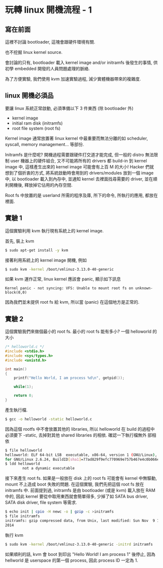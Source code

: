 # 玩轉 linux 開機流程 - 1
## 寫在前面 
這裡不討論 bootloader, 這塊會跟硬件環境有關.

也不挖掘 linux kernel source.

會討論的只有, bootloader 載入 kernel image and/or initramfs 後發生的事情, 供初學
embedded 開發的人員問題處理的脈絡.

為了方便實驗, 我們使用 kvm 加速實驗過程, 減少實體機器帶來的複雜度.

## linux 開機必須品
要讓 linux 系統正常啟動, 必須準備以下 3 件東西 (除 bootloader 外)

* kernel image
* initial ram disk (initramfs)
* root file system (root fs)

Kernel image 通常放置著 linux kernel 中最重要而無法分離的如 scheduler, syscall,
memory management... 等部份.

Initramfs 是什麼呢? 開機過程需要跟硬件打交道才能完成, 但一般的 distro 無法限制
user 機器上的硬件組合, 又不可能將所有的 drivers 都 build-in 到 kernel
image 中, 這樣產生出來的 kernel image 可能會有上百 M 的大小! Hacker
們就想到了個折衷的方式, 將系統啟動時會用到的 drivers/modules 放到一個 image 中,
以 bootloader 載入到內存中, 並通知 kernel 去裡面找尋需要的 driver, 並在順利開機後,
釋放掉它佔用的內存空間.

Root fs 中放置的是 userland 所需的程序及庫, 所下的命令, 所執行的應用,
都放在裡面.

## 實驗 1
這個實驗利用 kvm 執行現有系統上的 kernel image.

首先, 裝上 kvm
```bash
$ sudo apt-get install -y kvm
```

接著利用系統上的 kernel image 開機, 例如
```bash
$ sudo kvm -kernel /boot/vmlinuz-3.13.0-40-generic
```

如果 kvm 運作正常, linux kernel 應該會 panic, 顯示如下訊息
```
Kernel panic - not syncing: VFS: Unable to mount root fs on unknown-block(0,0)
```

因為我們並未提供 root fs 給 kvm, 所以當 (panic) 在這個地方是正常的.

## 實驗 2
這個實驗我們來做個最小的 root fs. 最小的 root fs 能有多小? 一個 helloworld
的大小

```C
/* helloworld.c */
#include <stdio.h>
#include <sys/types.h>
#include <unistd.h>

int main()
{
    printf("Hello World, I am process %d\n", getpid());

    while(1);

    return 0;
}
```

產生執行檔.

```bash
$ gcc -o helloworld -static helloworld.c
```

因為這個 rootfs 中不會放置其他的 libraries, 所以 helloworld 在 build
的過程中必須要下 -static, 去掉對其他 shared libraries 的相依. 確認一下執行檔無外
部相依

```bash
$ file helloworld 
helloworld: ELF 64-bit LSB  executable, x86-64, version 1 (GNU/Linux), statically linked,
for GNU/Linux 2.6.24, BuildID[sha1]=77ad829f9efc770969e757b467e4c0b066e37db9, not stripped
$ ldd helloworld 
        not a dynamic executable
```

接下來產生 root fs. 如果是一般放在 disk 上的 root fs 可能會有 kernel 中無驅動,
mount 不上造成 boot 失敗的問題. 在這個實驗, 我們先把這個 root fs 放在 initramfs
中. 前面提到過, initramfs 是由 bootloader (或是 kvm) 載入放在 RAM 中的, 因此 kernel
要從中取用東西就會簡單得多, 少掉了如 SATA bus driver, SATA disk driver, file
system 等需求.

```bash
$ echo init | cpio -H newc -o | gzip -c >initramfs
$ file initramfs 
initramfs: gzip compressed data, from Unix, last modified: Sun Nov  9 14:51:59
2014
```

執行 kvm
```bash
$ sudo kvm -kernel /boot/vmlinuz-3.13.0-40-generic -initrd initramfs
```

如果順利的話, kvm 會 boot 到印出 "Hello World! I am process 1" 後停止, 因為
hellworld 是 userspace 的第一個 process, 因此 process ID 一定為 1.
